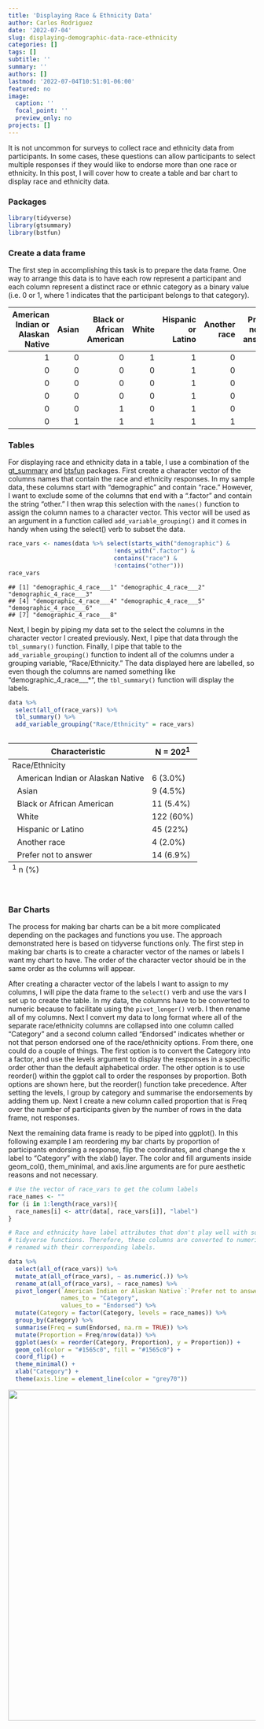 ```yaml
---
title: 'Displaying Race & Ethnicity Data'
author: Carlos Rodriguez
date: '2022-07-04'
slug: displaying-demographic-data-race-ethnicity
categories: []
tags: []
subtitle: ''
summary: ''
authors: []
lastmod: '2022-07-04T10:51:01-06:00'
featured: no
image:
  caption: ''
  focal_point: ''
  preview_only: no
projects: []
---
```


It is not uncommon for surveys to collect race and ethnicity data from participants. In some cases, these questions can allow participants to select multiple responses if they would like to endorse more than one race or ethnicity. In this post, I will cover how to create a table and bar chart to display race and ethnicity data.

### Packages

``` r
library(tidyverse)
library(gtsummary)
library(bstfun)
```

### Create a data frame

The first step in accomplishing this task is to prepare the data frame. One way to arrange this data is to have each row represent a participant and each column represent a distinct race or ethnic category as a binary value (i.e. 0 or 1, where 1 indicates that the participant belongs to that category).

<table>
<thead>
<tr>
<th style="text-align:right;">
American Indian or Alaskan Native
</th>
<th style="text-align:right;">
Asian
</th>
<th style="text-align:right;">
Black or African American
</th>
<th style="text-align:right;">
White
</th>
<th style="text-align:right;">
Hispanic or Latino
</th>
<th style="text-align:right;">
Another race
</th>
<th style="text-align:right;">
Prefer not to answer
</th>
</tr>
</thead>
<tbody>
<tr>
<td style="text-align:right;">
1
</td>
<td style="text-align:right;">
0
</td>
<td style="text-align:right;">
0
</td>
<td style="text-align:right;">
1
</td>
<td style="text-align:right;">
1
</td>
<td style="text-align:right;">
0
</td>
<td style="text-align:right;">
0
</td>
</tr>
<tr>
<td style="text-align:right;">
0
</td>
<td style="text-align:right;">
0
</td>
<td style="text-align:right;">
0
</td>
<td style="text-align:right;">
0
</td>
<td style="text-align:right;">
1
</td>
<td style="text-align:right;">
0
</td>
<td style="text-align:right;">
0
</td>
</tr>
<tr>
<td style="text-align:right;">
0
</td>
<td style="text-align:right;">
0
</td>
<td style="text-align:right;">
0
</td>
<td style="text-align:right;">
0
</td>
<td style="text-align:right;">
1
</td>
<td style="text-align:right;">
0
</td>
<td style="text-align:right;">
0
</td>
</tr>
<tr>
<td style="text-align:right;">
0
</td>
<td style="text-align:right;">
0
</td>
<td style="text-align:right;">
0
</td>
<td style="text-align:right;">
0
</td>
<td style="text-align:right;">
1
</td>
<td style="text-align:right;">
0
</td>
<td style="text-align:right;">
0
</td>
</tr>
<tr>
<td style="text-align:right;">
0
</td>
<td style="text-align:right;">
0
</td>
<td style="text-align:right;">
1
</td>
<td style="text-align:right;">
0
</td>
<td style="text-align:right;">
1
</td>
<td style="text-align:right;">
0
</td>
<td style="text-align:right;">
0
</td>
</tr>
<tr>
<td style="text-align:right;">
0
</td>
<td style="text-align:right;">
1
</td>
<td style="text-align:right;">
1
</td>
<td style="text-align:right;">
1
</td>
<td style="text-align:right;">
1
</td>
<td style="text-align:right;">
1
</td>
<td style="text-align:right;">
0
</td>
</tr>
</tbody>
</table>

### Tables

For displaying race and ethnicity data in a table, I use a combination of the [gt_summary](https://www.danieldsjoberg.com/gtsummary/) and [btsfun](https://www.danieldsjoberg.com/bstfun/index.html) packages. First create a character vector of the columns names that contain the race and ethnicity responses. In my sample data, these columns start with “demographic” and contain “race.” However, I want to exclude some of the columns that end with a “.factor” and contain the string “other.” I then wrap this selection with the `names()` function to assign the column names to a character vector. This vector will be used as an argument in a function called `add_variable_grouping()` and it comes in handy when using the select() verb to subset the data.

``` r
race_vars <- names(data %>% select(starts_with("demographic") & 
                              !ends_with(".factor") & 
                              contains("race") &
                              !contains("other")))
race_vars
```

    ## [1] "demographic_4_race___1" "demographic_4_race___2" "demographic_4_race___3"
    ## [4] "demographic_4_race___4" "demographic_4_race___5" "demographic_4_race___6"
    ## [7] "demographic_4_race___8"

Next, I begin by piping my data set to the select the columns in the character vector I created previously. Next, I pipe that data through the `tbl_summary()` function. Finally, I pipe that table to the `add_variable_grouping()` function to indent all of the columns under a grouping variable, “Race/Ethnicity.” The data displayed here are labelled, so even though the columns are named something like “demographic_4\_race\_\_\_\*“, the `tbl_summary()` function will display the labels.

``` r
data %>% 
  select(all_of(race_vars)) %>%
  tbl_summary() %>%
  add_variable_grouping("Race/Ethnicity" = race_vars)
```

<div id="ajblbzvcfe" style="overflow-x:auto;overflow-y:auto;width:auto;height:auto;">
<style>html {
  font-family: -apple-system, BlinkMacSystemFont, 'Segoe UI', Roboto, Oxygen, Ubuntu, Cantarell, 'Helvetica Neue', 'Fira Sans', 'Droid Sans', Arial, sans-serif;
}

#ajblbzvcfe .gt_table {
  display: table;
  border-collapse: collapse;
  margin-left: auto;
  margin-right: auto;
  color: #333333;
  font-size: 16px;
  font-weight: normal;
  font-style: normal;
  background-color: #FFFFFF;
  width: auto;
  border-top-style: solid;
  border-top-width: 2px;
  border-top-color: #A8A8A8;
  border-right-style: none;
  border-right-width: 2px;
  border-right-color: #D3D3D3;
  border-bottom-style: solid;
  border-bottom-width: 2px;
  border-bottom-color: #A8A8A8;
  border-left-style: none;
  border-left-width: 2px;
  border-left-color: #D3D3D3;
}

#ajblbzvcfe .gt_heading {
  background-color: #FFFFFF;
  text-align: center;
  border-bottom-color: #FFFFFF;
  border-left-style: none;
  border-left-width: 1px;
  border-left-color: #D3D3D3;
  border-right-style: none;
  border-right-width: 1px;
  border-right-color: #D3D3D3;
}

#ajblbzvcfe .gt_title {
  color: #333333;
  font-size: 125%;
  font-weight: initial;
  padding-top: 4px;
  padding-bottom: 4px;
  padding-left: 5px;
  padding-right: 5px;
  border-bottom-color: #FFFFFF;
  border-bottom-width: 0;
}

#ajblbzvcfe .gt_subtitle {
  color: #333333;
  font-size: 85%;
  font-weight: initial;
  padding-top: 0;
  padding-bottom: 6px;
  padding-left: 5px;
  padding-right: 5px;
  border-top-color: #FFFFFF;
  border-top-width: 0;
}

#ajblbzvcfe .gt_bottom_border {
  border-bottom-style: solid;
  border-bottom-width: 2px;
  border-bottom-color: #D3D3D3;
}

#ajblbzvcfe .gt_col_headings {
  border-top-style: solid;
  border-top-width: 2px;
  border-top-color: #D3D3D3;
  border-bottom-style: solid;
  border-bottom-width: 2px;
  border-bottom-color: #D3D3D3;
  border-left-style: none;
  border-left-width: 1px;
  border-left-color: #D3D3D3;
  border-right-style: none;
  border-right-width: 1px;
  border-right-color: #D3D3D3;
}

#ajblbzvcfe .gt_col_heading {
  color: #333333;
  background-color: #FFFFFF;
  font-size: 100%;
  font-weight: normal;
  text-transform: inherit;
  border-left-style: none;
  border-left-width: 1px;
  border-left-color: #D3D3D3;
  border-right-style: none;
  border-right-width: 1px;
  border-right-color: #D3D3D3;
  vertical-align: bottom;
  padding-top: 5px;
  padding-bottom: 6px;
  padding-left: 5px;
  padding-right: 5px;
  overflow-x: hidden;
}

#ajblbzvcfe .gt_column_spanner_outer {
  color: #333333;
  background-color: #FFFFFF;
  font-size: 100%;
  font-weight: normal;
  text-transform: inherit;
  padding-top: 0;
  padding-bottom: 0;
  padding-left: 4px;
  padding-right: 4px;
}

#ajblbzvcfe .gt_column_spanner_outer:first-child {
  padding-left: 0;
}

#ajblbzvcfe .gt_column_spanner_outer:last-child {
  padding-right: 0;
}

#ajblbzvcfe .gt_column_spanner {
  border-bottom-style: solid;
  border-bottom-width: 2px;
  border-bottom-color: #D3D3D3;
  vertical-align: bottom;
  padding-top: 5px;
  padding-bottom: 5px;
  overflow-x: hidden;
  display: inline-block;
  width: 100%;
}

#ajblbzvcfe .gt_group_heading {
  padding-top: 8px;
  padding-bottom: 8px;
  padding-left: 5px;
  padding-right: 5px;
  color: #333333;
  background-color: #FFFFFF;
  font-size: 100%;
  font-weight: initial;
  text-transform: inherit;
  border-top-style: solid;
  border-top-width: 2px;
  border-top-color: #D3D3D3;
  border-bottom-style: solid;
  border-bottom-width: 2px;
  border-bottom-color: #D3D3D3;
  border-left-style: none;
  border-left-width: 1px;
  border-left-color: #D3D3D3;
  border-right-style: none;
  border-right-width: 1px;
  border-right-color: #D3D3D3;
  vertical-align: middle;
}

#ajblbzvcfe .gt_empty_group_heading {
  padding: 0.5px;
  color: #333333;
  background-color: #FFFFFF;
  font-size: 100%;
  font-weight: initial;
  border-top-style: solid;
  border-top-width: 2px;
  border-top-color: #D3D3D3;
  border-bottom-style: solid;
  border-bottom-width: 2px;
  border-bottom-color: #D3D3D3;
  vertical-align: middle;
}

#ajblbzvcfe .gt_from_md > :first-child {
  margin-top: 0;
}

#ajblbzvcfe .gt_from_md > :last-child {
  margin-bottom: 0;
}

#ajblbzvcfe .gt_row {
  padding-top: 8px;
  padding-bottom: 8px;
  padding-left: 5px;
  padding-right: 5px;
  margin: 10px;
  border-top-style: solid;
  border-top-width: 1px;
  border-top-color: #D3D3D3;
  border-left-style: none;
  border-left-width: 1px;
  border-left-color: #D3D3D3;
  border-right-style: none;
  border-right-width: 1px;
  border-right-color: #D3D3D3;
  vertical-align: middle;
  overflow-x: hidden;
}

#ajblbzvcfe .gt_stub {
  color: #333333;
  background-color: #FFFFFF;
  font-size: 100%;
  font-weight: initial;
  text-transform: inherit;
  border-right-style: solid;
  border-right-width: 2px;
  border-right-color: #D3D3D3;
  padding-left: 5px;
  padding-right: 5px;
}

#ajblbzvcfe .gt_stub_row_group {
  color: #333333;
  background-color: #FFFFFF;
  font-size: 100%;
  font-weight: initial;
  text-transform: inherit;
  border-right-style: solid;
  border-right-width: 2px;
  border-right-color: #D3D3D3;
  padding-left: 5px;
  padding-right: 5px;
  vertical-align: top;
}

#ajblbzvcfe .gt_row_group_first td {
  border-top-width: 2px;
}

#ajblbzvcfe .gt_summary_row {
  color: #333333;
  background-color: #FFFFFF;
  text-transform: inherit;
  padding-top: 8px;
  padding-bottom: 8px;
  padding-left: 5px;
  padding-right: 5px;
}

#ajblbzvcfe .gt_first_summary_row {
  border-top-style: solid;
  border-top-color: #D3D3D3;
}

#ajblbzvcfe .gt_first_summary_row.thick {
  border-top-width: 2px;
}

#ajblbzvcfe .gt_last_summary_row {
  padding-top: 8px;
  padding-bottom: 8px;
  padding-left: 5px;
  padding-right: 5px;
  border-bottom-style: solid;
  border-bottom-width: 2px;
  border-bottom-color: #D3D3D3;
}

#ajblbzvcfe .gt_grand_summary_row {
  color: #333333;
  background-color: #FFFFFF;
  text-transform: inherit;
  padding-top: 8px;
  padding-bottom: 8px;
  padding-left: 5px;
  padding-right: 5px;
}

#ajblbzvcfe .gt_first_grand_summary_row {
  padding-top: 8px;
  padding-bottom: 8px;
  padding-left: 5px;
  padding-right: 5px;
  border-top-style: double;
  border-top-width: 6px;
  border-top-color: #D3D3D3;
}

#ajblbzvcfe .gt_striped {
  background-color: rgba(128, 128, 128, 0.05);
}

#ajblbzvcfe .gt_table_body {
  border-top-style: solid;
  border-top-width: 2px;
  border-top-color: #D3D3D3;
  border-bottom-style: solid;
  border-bottom-width: 2px;
  border-bottom-color: #D3D3D3;
}

#ajblbzvcfe .gt_footnotes {
  color: #333333;
  background-color: #FFFFFF;
  border-bottom-style: none;
  border-bottom-width: 2px;
  border-bottom-color: #D3D3D3;
  border-left-style: none;
  border-left-width: 2px;
  border-left-color: #D3D3D3;
  border-right-style: none;
  border-right-width: 2px;
  border-right-color: #D3D3D3;
}

#ajblbzvcfe .gt_footnote {
  margin: 0px;
  font-size: 90%;
  padding-left: 4px;
  padding-right: 4px;
  padding-left: 5px;
  padding-right: 5px;
}

#ajblbzvcfe .gt_sourcenotes {
  color: #333333;
  background-color: #FFFFFF;
  border-bottom-style: none;
  border-bottom-width: 2px;
  border-bottom-color: #D3D3D3;
  border-left-style: none;
  border-left-width: 2px;
  border-left-color: #D3D3D3;
  border-right-style: none;
  border-right-width: 2px;
  border-right-color: #D3D3D3;
}

#ajblbzvcfe .gt_sourcenote {
  font-size: 90%;
  padding-top: 4px;
  padding-bottom: 4px;
  padding-left: 5px;
  padding-right: 5px;
}

#ajblbzvcfe .gt_left {
  text-align: left;
}

#ajblbzvcfe .gt_center {
  text-align: center;
}

#ajblbzvcfe .gt_right {
  text-align: right;
  font-variant-numeric: tabular-nums;
}

#ajblbzvcfe .gt_font_normal {
  font-weight: normal;
}

#ajblbzvcfe .gt_font_bold {
  font-weight: bold;
}

#ajblbzvcfe .gt_font_italic {
  font-style: italic;
}

#ajblbzvcfe .gt_super {
  font-size: 65%;
}

#ajblbzvcfe .gt_two_val_uncert {
  display: inline-block;
  line-height: 1em;
  text-align: right;
  font-size: 60%;
  vertical-align: -0.25em;
  margin-left: 0.1em;
}

#ajblbzvcfe .gt_footnote_marks {
  font-style: italic;
  font-weight: normal;
  font-size: 75%;
  vertical-align: 0.4em;
}

#ajblbzvcfe .gt_asterisk {
  font-size: 100%;
  vertical-align: 0;
}

#ajblbzvcfe .gt_slash_mark {
  font-size: 0.7em;
  line-height: 0.7em;
  vertical-align: 0.15em;
}

#ajblbzvcfe .gt_fraction_numerator {
  font-size: 0.6em;
  line-height: 0.6em;
  vertical-align: 0.45em;
}

#ajblbzvcfe .gt_fraction_denominator {
  font-size: 0.6em;
  line-height: 0.6em;
  vertical-align: -0.05em;
}
</style>
<table class="gt_table">
  
  <thead class="gt_col_headings">
    <tr>
      <th class="gt_col_heading gt_columns_bottom_border gt_left" rowspan="1" colspan="1"><strong>Characteristic</strong></th>
      <th class="gt_col_heading gt_columns_bottom_border gt_center" rowspan="1" colspan="1"><strong>N = 202</strong><sup class="gt_footnote_marks">1</sup></th>
    </tr>
  </thead>
  <tbody class="gt_table_body">
    <tr><td class="gt_row gt_left">Race/Ethnicity</td>
<td class="gt_row gt_center"></td></tr>
    <tr><td class="gt_row gt_left" style="text-align: left; text-indent: 10px;">American Indian or Alaskan Native</td>
<td class="gt_row gt_center">6 (3.0%)</td></tr>
    <tr><td class="gt_row gt_left" style="text-align: left; text-indent: 10px;">Asian</td>
<td class="gt_row gt_center">9 (4.5%)</td></tr>
    <tr><td class="gt_row gt_left" style="text-align: left; text-indent: 10px;">Black or African American</td>
<td class="gt_row gt_center">11 (5.4%)</td></tr>
    <tr><td class="gt_row gt_left" style="text-align: left; text-indent: 10px;">White</td>
<td class="gt_row gt_center">122 (60%)</td></tr>
    <tr><td class="gt_row gt_left" style="text-align: left; text-indent: 10px;">Hispanic or Latino</td>
<td class="gt_row gt_center">45 (22%)</td></tr>
    <tr><td class="gt_row gt_left" style="text-align: left; text-indent: 10px;">Another race</td>
<td class="gt_row gt_center">4 (2.0%)</td></tr>
    <tr><td class="gt_row gt_left" style="text-align: left; text-indent: 10px;">Prefer not to answer</td>
<td class="gt_row gt_center">14 (6.9%)</td></tr>
  </tbody>
  
  <tfoot class="gt_footnotes">
    <tr>
      <td class="gt_footnote" colspan="2"><sup class="gt_footnote_marks">1</sup> n (%)</td>
    </tr>
  </tfoot>
</table>
</div>

<br>

### Bar Charts

The process for making bar charts can be a bit more complicated depending on the packages and functions you use. The approach demonstrated here is based on tidyverse functions only. The first step in making bar charts is to create a character vector of the names or labels I want my chart to have. The order of the character vector should be in the same order as the columns will appear.

After creating a character vector of the labels I want to assign to my columns, I will pipe the data frame to the `select()` verb and use the vars I set up to create the table. In my data, the columns have to be converted to numeric because to facilitate using the `pivot_longer()` verb. I then rename all of my columns. Next I convert my data to long format where all of the separate race/ethnicity columns are collapsed into one column called “Category” and a second column called “Endorsed” indicates whether or not that person endorsed one of the race/ethnicity options. From there, one could do a couple of things. The first option is to convert the Category into a factor, and use the levels argument to display the responses in a specific order other than the default alphabetical order. The other option is to use reorder() within the ggplot call to order the responses by proportion. Both options are shown here, but the reorder() function take precedence. After setting the levels, I group by category and summarise the endorsements by adding them up. Next I create a new column called proportion that is Freq over the number of participants given by the number of rows in the data frame, not responses.

Next the remaining data frame is ready to be piped into ggplot(). In this following example I am reordering my bar charts by proportion of participants endorsing a response, flip the coordinates, and change the x label to “Category” with the xlab() layer. The color and fill arguments inside geom_col(), them_minimal, and axis.line arguments are for pure aesthetic reasons and not necessary.

``` r
# Use the vector of race_vars to get the column labels
race_names <- ""
for (i in 1:length(race_vars)){
  race_names[i] <- attr(data[, race_vars[i]], "label")
}
```

``` r
# Race and ethnicity have label attributes that don't play well with some 
# tidyverse functions. Therefore, these columns are converted to numeric, then 
# renamed with their corresponding labels.

data %>% 
  select(all_of(race_vars)) %>%
  mutate_at(all_of(race_vars), ~ as.numeric(.)) %>% 
  rename_at(all_of(race_vars), ~ race_names) %>%
  pivot_longer(`American Indian or Alaskan Native`:`Prefer not to answer`,
               names_to = "Category",
               values_to = "Endorsed") %>%
  mutate(Category = factor(Category, levels = race_names)) %>%
  group_by(Category) %>%
  summarise(Freq = sum(Endorsed, na.rm = TRUE)) %>%
  mutate(Proportion = Freq/nrow(data)) %>%
  ggplot(aes(x = reorder(Category, Proportion), y = Proportion)) +
  geom_col(color = "#1565c0", fill = "#1565c0") +
  coord_flip() +
  theme_minimal() +
  xlab("Category") +
  theme(axis.line = element_line(color = "grey70"))
```

<img src="{{< blogdown/postref >}}index.en_files/figure-html/plot of race/ethnicity-1.png" width="672" />

